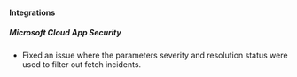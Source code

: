 
#### Integrations
##### Microsoft Cloud App Security
- Fixed an issue where the parameters severity and resolution status were used to filter out fetch incidents.
